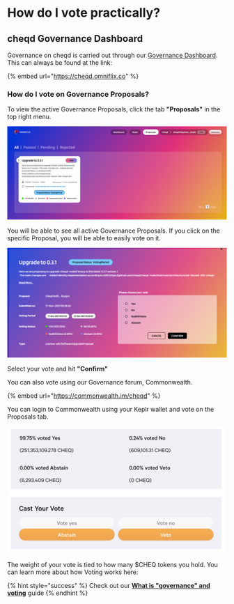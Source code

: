 # How do I vote practically?

## cheqd Governance Dashboard

Governance on cheqd is carried out through our [Governance Dashboard](https://cheqd.omniflix.co). This can always be found at the link:

{% embed url="https://cheqd.omniflix.co" %}

### How do I vote on Governance Proposals?

To view the active Governance Proposals, click the tab **"Proposals"** in the top right menu.

![Image showing cheqd Governance proposals](<../.gitbook/assets/cheqd governance proposals.png>)

You will be able to see all active Governance Proposals. If you click on the specific Proposal, you will be able to easily vote on it.

![Image showing how to vote on OmniFlix](<../.gitbook/assets/how to vote on omniflix.png>)

Select your vote and hit **"Confirm"**

You can also vote using our Governance forum, Commonwealth.

{% embed url="https://commonwealth.im/cheqd" %}

You can login to Commonwealth using your Keplr wallet and vote on the Proposals tab.

![Image showing how to vote on Commonwealth](<../.gitbook/assets/How to vote on Commonwealth.png>)

The weight of your vote is tied to how many $CHEQ tokens you hold. You can learn more about how Voting works here:

{% hint style="success" %}
Check out our [**What is "governance" and voting**](https://learn.cheqd.io/overview/intro-to-defi-aspects-of-cheqd/what-is-governance-and-voting) guide
{% endhint %}
